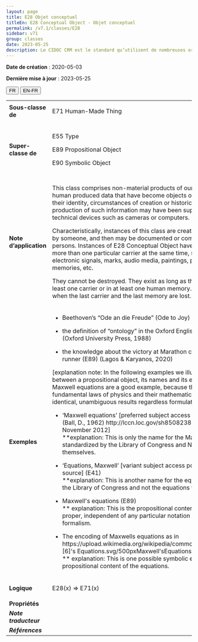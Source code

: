 ```yaml
---
layout: page
title: E28 Objet conceptuel
titleEn: E28 Conceptual Object - Objet conceptuel
permalink: /v7.1/classes/E28
sidebar: v71
group: classes
date: 2023-05-25
description: Le CIDOC CRM est le standard qu’utilisent de nombreuses organisations pour l’échange et l’intégration de jeux de données et de spécifications patrimoniales. Il est développé et maintenu à jour exclusivement en anglais par le CRM SIG, un sous-groupe du Conseil international des musées (ICOM). Ceci est une traduction officielle en français développée par la Traduction en français du CIDOC CRM, une initiative qui offre une version française à jour et accessible ouvertement et gratuitement du standard CIDOC CRM et en démocratise l'usage dans la communauté patrimoniale francophone. ------------ The CIDOC CRM is the standard used by many heritage organizations for the exchange and integration of museum collection datasets and specifications. It is developed and maintained exclusively in English by the CRM SIG, a subgroup of the International Council of Museums (ICOM). This is an official translation developed by the Traduction en français du CIDOC CRM, an initiative offering an open, up-to-date, and free French version of the CIDOC CRM standard, and democratizing its use in the francophone heritage community.
---
```


**Date de création** : 2020-05-03

**Dernière mise à jour** : 2023-05-25

<div class="lang-buttons">
 <button id="fr" class="activate">FR</button>
 <button id="en-fr">EN-FR</button>
</div>

<table>
<tbody>
<tr>
<td><strong>Sous-classe de</strong></td>
<td class="en">
<p>E71 Human-Made Thing</p>
</td>
<td>
<p><code class="language-plaintext highlighter-rouge">E71_Chose_élaborée_par_l’humain</code></p>
</td>
</tr>
<tr>
<td><strong>Super-classe de</strong></td>
<td class="en">
<p>E55 Type</p>
<p>E89 Propositional Object</p>
<p>E90 Symbolic Object</p>
</td>
<td>
<p><code class="language-plaintext highlighter-rouge">E55_Type</code> </p>
<p><code class="language-plaintext highlighter-rouge">E89_Objet_propositionnel</p>
<p>E90_Objet_symbolique</code></p>
</td>
</tr>
<tr>
<td><strong>Note d’application</strong></td>
<td class="en">
<p>This class comprises non-material products of our minds and other human produced data that have become objects of a discourse about their identity, circumstances of creation or historical implication. The production of such information may have been supported by the use of technical devices such as cameras or computers.</p>
<p>Characteristically, instances of this class are created, invented or thought by someone, and then may be documented or communicated between persons. Instances of E28 Conceptual Object have the ability to exist on more than one particular carrier at the same time, such as paper, electronic signals, marks, audio media, paintings, photos, human memories, etc.</p>
<p>They cannot be destroyed. They exist as long as they can be found on at least one carrier or in at least one human memory. Their existence ends when the last carrier and the last memory are lost. </p>
</td>
<td>
<p>Cette classe comprend les productions immatérielles de l’esprit et d’autres données produites par l’humain qui sont devenus des objets de discours à propos de leur identité, les circonstances de leur création ou leur rôle historique. La création de ce type d’information peut avoir été soutenue par l’utilisation de dispositifs techniques tels que des caméras ou des ordinateurs.</p>
<p>Les instances de cette classe sont typiquement créées, inventées ou pensées par quelqu’un et peuvent alors être documentées ou communiquées entre personnes. Les instances de <code class="language-plaintext highlighter-rouge">E28_Objet_conceptuel</code> ont la faculté d’exister sur plus d’un support à la fois, par exemple du papier, des signaux électroniques, des marques, des médias sonores, des peintures, des photos, la mémoire humaine, etc.</p>
<p>Ces instances ne peuvent être détruites. Elles existent aussi longtemps qu’elles peuvent être trouvées sur au moins un support, y compris la mémoire humaine. Leur existence cesse lorsque le dernier support, incluant la mémoire humaine, est perdu.</p>
</td>
</tr>
<tr>
<td><strong>Exemples</strong></td>
<td class="en">
<ul>
<li><p>Beethoven’s “Ode an die Freude” (Ode to Joy) (E73) (Kershaw, 1999)</p>
</li>
<li><p>the definition of “ontology” in the Oxford English Dictionary (E73) (Oxford University Press, 1988)</p>
</li>
<li><p>the knowledge about the victory at Marathon carried by the famous runner (E89) (Lagos & Karyanos, 2020)</p>
</li>
</ul>
<p>[explanation note: In the following examples we illustrate the distinction between a propositional object, its names and its encoded forms. The Maxwell equations are a good example, because they belong to the fundamental laws of physics and their mathematical content yields identical, unambiguous results regardless formulation and encoding]</p>
<ul>
<li><p>‘Maxwell equations’ [preferred subject access point from LCSH] (E41) (Ball, D., 1962) http://lccn.loc.gov/sh85082387 [5], as of 19 November 2012]<br>**explanation: This is only the name for the Maxwell equations as standardized by the Library of Congress and NOT the equations themselves.</p>
</li>
<li><p>‘Equations, Maxwell’ [variant subject access point, from the same source] (E41)<br>**explanation: This is another name for the equation standardized by the Library of Congress and not the equations themselves</p>
</li>
<li><p>Maxwell's equations (E89)<br>** explanation: This is the propositional content of the equations proper, independent of any particular notation or mathematical formalism. </p>
</li>
<li><p>The encoding of Maxwells equations as in https://upload.wikimedia.org/wikipedia/commons/thumb/c/c4/Maxwell [6]'s Equations.svg/500pxMaxwell'sEquations.svg.png (E73)<br>** explanation: This is one possible symbolic encoding of the propositional content of the equations.</p>
</li>
</ul>
</td>
<td>
<ul>
<li><p>L’« Hymne à la joie » dans la 9<sup>e</sup> Symphonie de Beethoven (<code class="language-plaintext highlighter-rouge">E73_Objet_informationnel</code>) (Kershaw, 1999)</p>
</li>
<li><p>La définition du terme « ontologie » dans l’<em>Oxford English Dictionary</em> (<code class="language-plaintext highlighter-rouge">E73_Objet_informationnel</code>) (Oxford University Press, 1988)</p>
</li>
<li><p>La nouvelle de la victoire de Marathon, apportée par le célèbre coureur Philippidès (Lagos et Karyanos, 2020)</p>
</li>
</ul>
<p>[Note explicative : Dans les exemples suivants, nous illustrons la distinction entre un objet propositionnel, ses noms et ses formes encodées. Les équations de Maxwell sont un bon exemple, parce qu’elles relèvent des lois fondamentales de la physique et que leur contenu mathématique produit des résultats identiques et sans ambiguïté indépendamment de leur formulation et de leur encodage.]</p>
<ul>
<li><p>« Équations de Maxwell » [point d’accès sujet préféré selon LCSH] (<code class="language-plaintext highlighter-rouge">E41_Appellation</code>) (Ball, D., 1962) http://lccn.loc.gov/sh85082387 en date du 19 novembre 2012.<br>**Explication : Il s’agit seulement du nom des équations de Maxwell tel que standardisé par la <em>Library of Congress</em> et non les équations elles-mêmes.</p>
</li>
<li><p>« Équations, Maxwell » [variante de point d’accès sujet selon la même source] (<code class="language-plaintext highlighter-rouge">E41_Appellation</code>)<br>**Explication : Il s’agit d’un autre nom pour les équations, standardisé par la <em>Library of Congress,</em> et non les équations elles-mêmes.</p>
</li>
<li><p>Les équations de Maxwell (<code class="language-plaintext highlighter-rouge">E89_Objet_propositionnel</code>)<br>**Explication : Il s’agit du contenu propositionnel à proprement parler des équations, indépendamment de toute notation particulière ou formalisme mathématique.</p>
</li>
<li><p>L’encodage des équations de Maxwell comme dans https://upload.wikimedia.org/wikipedia/commons/c/c4/Maxwell%27sEquations.svg en date du 9 novembre 2022. (<code class="language-plaintext highlighter-rouge">E73_Objet_informationnel</code>)<br>**Explication : Il s’agit d’un encodage possible du contenu propositionnel des équations.</p>
</li>
</ul>
</td>
</tr>
<tr>
<td><strong>Logique</strong></td>
<td class="en">
<p>E28(x) ⇒ E71(x)</p>
</td>
<td>
<p>E28(x) ⇒ E71(x)</p>
</td>
</tr>
<tr>
<td><strong>Propriétés</strong></td>
<td class="en">
</td>
<td>
</td>
</tr>
<tr>
<td><strong><em>Note traducteur</em></strong></td>
<td colspan="2">
</td>
</tr>
<tr>
<td><strong><em>Références</em></strong></td>
<td colspan="2">
</td>
</tr>
</tbody>
</table>
